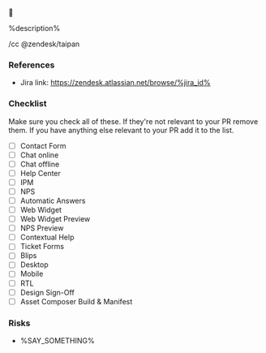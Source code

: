 :snake:

%description%

/cc @zendesk/taipan

### References
 - Jira link: https://zendesk.atlassian.net/browse/%jira_id%

### Checklist
Make sure you check all of these. If they're not relevant to your PR remove them.
If you have anything else relevant to your PR add it to the list.

 - [ ] Contact Form
 - [ ] Chat online
 - [ ] Chat offline
 - [ ] Help Center
 - [ ] IPM
 - [ ] NPS
 - [ ] Automatic Answers
 - [ ] Web Widget
 - [ ] Web Widget Preview
 - [ ] NPS Preview
 - [ ] Contextual Help
 - [ ] Ticket Forms
 - [ ] Blips
 - [ ] Desktop
 - [ ] Mobile
 - [ ] RTL
 - [ ] Design Sign-Off
 - [ ] Asset Composer Build & Manifest

### Risks
 - %SAY_SOMETHING%
